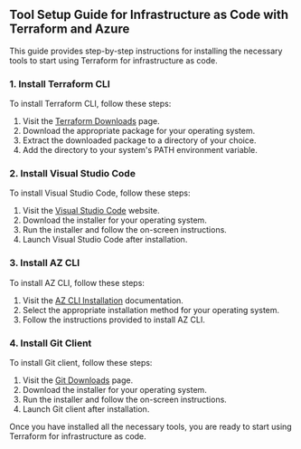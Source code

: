 ## Tool Setup Guide for Infrastructure as Code with Terraform and Azure

This guide provides step-by-step instructions for installing the necessary tools to start using Terraform for infrastructure as code.

### 1. Install Terraform CLI

To install Terraform CLI, follow these steps:

1. Visit the [Terraform Downloads](https://www.terraform.io/downloads.html) page.
2. Download the appropriate package for your operating system.
3. Extract the downloaded package to a directory of your choice.
4. Add the directory to your system's PATH environment variable.

### 2. Install Visual Studio Code

To install Visual Studio Code, follow these steps:

1. Visit the [Visual Studio Code](https://code.visualstudio.com/) website.
2. Download the installer for your operating system.
3. Run the installer and follow the on-screen instructions.
4. Launch Visual Studio Code after installation.

### 3. Install AZ CLI

To install AZ CLI, follow these steps:

1. Visit the [AZ CLI Installation](https://docs.microsoft.com/en-us/cli/azure/install-azure-cli) documentation.
2. Select the appropriate installation method for your operating system.
3. Follow the instructions provided to install AZ CLI.

### 4. Install Git Client

To install Git client, follow these steps:

1. Visit the [Git Downloads](https://git-scm.com/downloads) page.
2. Download the installer for your operating system.
3. Run the installer and follow the on-screen instructions.
4. Launch Git client after installation.

Once you have installed all the necessary tools, you are ready to start using Terraform for infrastructure as code.


